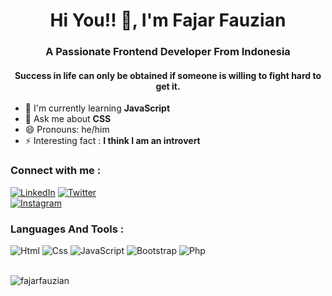 <!-- ### Hi there 👋 -->

<h1 align="center">
Hi You!! 👋, I'm Fajar Fauzian</h1>
<h3 font-family="Poppins, sans-serif" align="center">A Passionate Frontend Developer From Indonesia</h3>

<h4 align="center">Success in life can only be obtained if someone is willing to fight hard to get it.</h4>

- 🌱 I'm currently learning **JavaScript**
- 💬 Ask me about **CSS**
- 😄 Pronouns: he/him
- ⚡ Interesting fact : **I think I am an introvert**

<h3 align="left">Connect with me :</h3>
<div align="left">
  <a href="https://www.linkedin.com/in/fajar-fauzian-153220277/"><img alt="LinkedIn" src="https://img.shields.io/badge/linkedin-%230077B5.svg?style=for-the-badge&logo=linkedin&logoColor=white"/></a>
<a href="https://twitter.com/justtzyn_"><img alt="Twitter" src="https://img.shields.io/badge/Twitter-2CA5E0?style=for-the-badge&logo=twitter&logoColor=white" /></a>
</div>
   <a href="https://www.instagram.com/zfosix/"><img alt="Instagram" src="https://img.shields.io/badge/Instagram-E4405F?style=for-the-badge&logo=instagram&logoColor=white"/></a>
</div>
   
</p>
<h3 align="left">Languages And Tools :</h3>
<div align="left">
  <img alt="Html" src="https://img.shields.io/badge/HTML-E55604?style=for-the-badge&logo=html&logoColor=%23F7DF1E"/> 
  <img alt="Css" src="https://img.shields.io/badge/CSS-277BC0?style=for-the-badge&logo=CSS&logoColor=white"/>
    <img alt="JavaScript" src="https://img.shields.io/badge/javascript-%23323330.svg?style=for-the-badge&logo=javascript&logoColor=%23F7DF1E"/> 
  <img alt="Bootstrap" src="https://img.shields.io/badge/bootstrap-%23563D7C.svg?style=for-the-badge&logo=bootstrap&logoColor=white"/>
  <img alt="Php" src="https://img.shields.io/badge/PHP-00599C?style=for-the-badge&logo=php&logoColor=white"/>
</div>
<br>
   <p>
      <img
        align="left"
        src="https://github-readme-stats.vercel.app/api/top-langs?username=fajarfauzian&show_icons=true&locale=en&layout=compact"
        alt="fajarfauzian"
      />
    </p>

